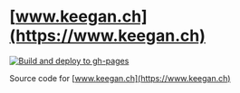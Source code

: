 # [www.keegan.ch](https://www.keegan.ch)

[![Build and deploy to gh-pages](https://github.com/lkeegan/lkeegan.github.io/actions/workflows/deploy.yml/badge.svg)](https://github.com/lkeegan/lkeegan.github.io/actions/workflows/deploy.yml)

Source code for [www.keegan.ch](https://www.keegan.ch)
